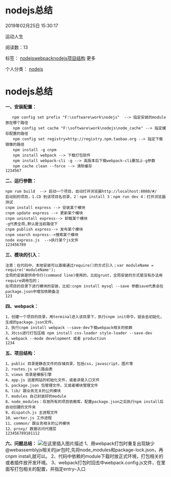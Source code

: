 # nodejs总结

2019年02月25日 15:30:17

 

运动人生

 

阅读数：13

 

标签： [nodejs](http://so.csdn.net/so/search/s.do?q=nodejs&t=blog)[webpack](http://so.csdn.net/so/search/s.do?q=webpack&t=blog)[nodejs项目结构](http://so.csdn.net/so/search/s.do?q=nodejs%E9%A1%B9%E7%9B%AE%E7%BB%93%E6%9E%84&t=blog) 更多

个人分类： [nodejs](https://blog.csdn.net/qq_38019655/article/category/8697758)



# nodejs总结

**一、安装配置：**

```
   npm config set prefix "F:\software\work\nodejs"  --> 指定安装的module放在哪个路径
　　npm config set cache "F:\software\work\nodejs\node_cache" --> 指定缓存配置的路径
　　npm config set registry=http://registry.npm.taobao.org --> 指定下载镜像的路径
　　npm install -g cnpm
　　npm install webpack --> 下载打包软件
　　npm install webpack-cli -g --> 高版本后下载webpack-cli要加上-g参数
　　npm cache clean --force --> 清除缓存
1234567
```

**二、运行参数：**

```
npm rum build  --> 启动一个项目，自动打开浏览器http://localhost:8080/#/
启动别的项目，1.CD 到该项目名目录，2：npm install 3：npm run dev 4：打开浏览器测试
cnpm install express --> 安装某个模块
cnpm update express --> 更新某个模块
cnpm uninstall express--> 卸载某个模块
-g代表全局,默认是当前路径下
cnpm publish express--> 发布某个模块
cnpm search express-->搜索某个模块
node express.js  -->执行某个js文件
123456789
```

**三、模块的引入：**

```
注意：在代码中，本地安装可以直接通过require()的方式引入；var moduleName = require('moduleName');
全局的安装是供命令行(command line)使用的，比如grunt，全局安装的方式是没有办法用require调用包的；
在项目的目录下进行模块的安装，比如:cnpm install mysql --save 参数save代表会在package.json中增加依赖备注
123
```

**四、webpack：**

```
1、创建一个项目的目录，用terminal进入该目录下，执行cnpm init命令，就会去初始化，生成的package.json文件。
2、执行cnpm install webpack --save-dev下载webpack相关的依赖
3、对css进行打包压缩 npm install css-loader style-loader --save-dev 
4、webpack --mode development 或者 production
1234
```

**五、项目结构：**

```
1、public 目录是静态文件的存储目录，包括css，javascript，图片等
2、routes.js url路由表
3、views 目录是模板引擎
4、app.js 这是网站的初始化文件，或者讲是入口文件
5、package.json 包管理文件，又或者模块管理文件
6、lib/ 跟业务无关的公共模块
7、modules 自己封装好的module
8、node_modules：存放所有的项目依赖库，配置package.json之后执行npm install后自动创建的文件夹
9、dispatch.js 主进程文件
10、worker.js 工作进程
11、common/ 跟业务相关的公共模块
12、proxy/ 数据访问代理层
123456789101112
```

**六、问题总结：**
![在这里插入图片描述](https://img-blog.csdnimg.cn/20190228151209165.png?x-oss-process=image/watermark,type_ZmFuZ3poZW5naGVpdGk,shadow_10,text_aHR0cHM6Ly9ibG9nLmNzZG4ubmV0L3FxXzM4MDE5NjU1,size_16,color_FFFFFF,t_70)
1、用webpack打包时重复出现缺少@webassemblyjs相关的jar包时,先将node_modules和package-lock.json，再cnpm install,就可以。
2、代码中依赖的module下载时放正式环境，打包相关的或者插件放开发环境。
3、webpack打包时回去中webpack.config.js文件，在里面写打包相关的配置，并指定entry–入口